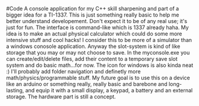 #Code
A console application for my C++ skill sharpening and part of a bigger idea for a TI-1337.
This is just something really basic to help me better understand developement. Don't expect it to be of any real use; it's just for fun.
The interface is command-like which is 1337 already haha. My idea is to make an actual physical calculator which could do some more intensive stuff and cool hacks!
I consider this to be more of a simulator than a windows conosole application.
Anyway the slot-system is kind of like storage that you may or may not choose to save.
In the myconsole.exe you can create/edit/delete files, add their content to a temporary save slot system and do basic math...for now.
The icon for windows is also kinda neat :)
I'll probably add folder navigation and definetly more math/physics/programmable stuff.
My future goal is to use this on a device like an arduino or something really, really basic and barebone and long-lasting, and equip it with a small display, a keypad, a battery and an external storage.
The hardware part is still a concept.
